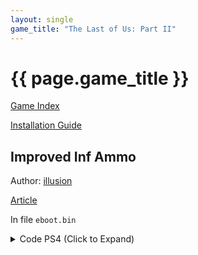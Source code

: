 ```yaml
---
layout: single
game_title: "The Last of Us: Part II"
---
```


# {{ page.game_title }}

[Game Index](/patch/#ps4)

[Installation Guide](/install-instructions/)

## Improved Inf Ammo

Author: [illusion](https://twitter.com/illusion0002)

[Article](https://illusion0001.github.io/cheatcodes/2021/03/20/t2-silencer-cheat/)

In file `eboot.bin`

<details>
<summary>Code PS4 (Click to Expand)</summary>

{% highlight none %}
1.07

41 ff 8e 14 08 00 00 4c 89 f7

67 67 e8 32 53 e2 ff 4c 89 f7

55 48 89 e5 41 57 41 56 41 55 41 54 53 50 49 89 f6 e8 ea 0d de 00 48 8d 15 ab 01 5d 01 be 10 00

48 8b 05 19 30 36 02 80 3d e3 a6 1a 02 00 80 b8 ac 43 00 00 00 75 07 41 ff 8e 14 08 00 00 c3 00
{% endhighlight %}

</details>
